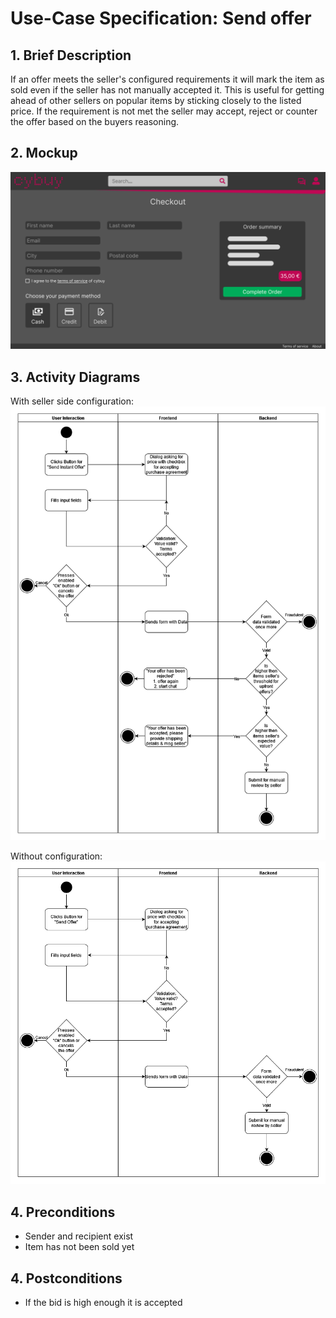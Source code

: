 # Use-Case Specification: Send offer

## 1. Brief Description
If an offer meets the seller's configured requirements it will mark the item as sold even if the seller has not manually accepted it. This is useful for getting ahead of other sellers on popular items by sticking closely to the listed price. If the requirement is not met the seller may accept, reject or counter the offer based on the buyers reasoning.

## 2. Mockup
![Send offer](/mockups/Checkout.png)

## 3. Activity Diagrams
With seller side configuration:\
![Activity Diagram](/resources/activity_diagrams/ActivityDiagramSendOfferAutoAccept.png)

Without configuration:\
![Activity Diagram](/resources/activity_diagrams/ActivityDiagramSendOffer.png)

## 4. Preconditions
- Sender and recipient exist
- Item has not been sold yet

## 4. Postconditions
- If the bid is high enough it is accepted